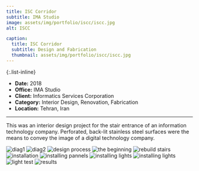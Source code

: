 ```yaml
---
title: ISC Corridor
subtitle: IMA Studio
image: assets/img/portfolio/iscc/iscc.jpg
alt: ISCC

caption:
  title: ISC Corridor
  subtitle: Design and Fabrication
  thumbnail: assets/img/portfolio/iscc/iscc.jpg
---
```


{:.list-inline}

- **Date:** 2018
- **Office:** IMA Studio
- **Client:** Informatics Services Corporation
- **Category:** Interior Design, Renovation, Fabrication
- **Location:** Tehran, Iran

---

This was an interior design project for the stair entrance of an information technology company. Perforated, back-lit stainless steel surfaces were the means to convey the image of a digital technology company.

<img src="assets/img/portfolio/iscc/ISC.jpg" alt="diag1">
<img src="assets/img/portfolio/iscc/Asset-2048x1367.jpg" alt="diag2">
<img src="assets/img/portfolio/iscc/03-98-08-20-2048x1269.jpg" alt="design process">
<img src="assets/img/portfolio/iscc/3-1-768x768.jpg" alt="the beginning">
<img src="assets/img/portfolio/iscc/4-1-768x768.jpg" alt="rebuild stairs">
<img src="assets/img/portfolio/iscc/136.jpg" alt="installation">
<img src="assets/img/portfolio/iscc/11-1-768x768.jpg" alt="installing pannels">
<img src="assets/img/portfolio/iscc/10-768x768.jpg" alt="installing lights">
<img src="assets/img/portfolio/iscc/135-768x768.jpg" alt="installing lights">
<img src="assets/img/portfolio/iscc/7-768x768.jpg" alt="light test">
<img src="assets/img/portfolio/iscc/140.jpg" alt="results">
